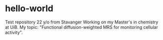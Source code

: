 # hello-world
Test repository
22 y/o from Stavanger
Working on my Master's in chemistry at UiB. My topic: "Functional diffusion-weighted MRS for monitoring cellular activity".
